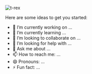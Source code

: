 ![t-rex](https://user-images.githubusercontent.com/62625293/186056429-9f1f8092-bfbc-4322-abef-c6e1f3e0842a.gif)

Here are some ideas to get you started:

- 🔭 I’m currently working on ...
- 🌱 I’m currently learning ...
- 👯 I’m looking to collaborate on ...
- 🤔 I’m looking for help with ...
- 💬 Ask me about ...
- 📫 How to reach me: ...
- 😄 Pronouns: ...
- ⚡ Fun fact: ...
